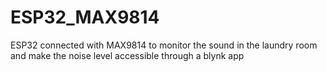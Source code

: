 # ESP32_MAX9814

ESP32 connected with MAX9814 to monitor the sound in the laundry room and make the noise level accessible through a blynk app

